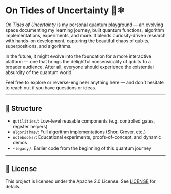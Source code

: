 # On Tides of Uncertainty 🌊⚛️

*On Tides of Uncertainty* is my personal quantum playground — an evolving space documenting my learning journey, built quantum functions, algorithm implementations, experiments, and more. It blends curiosity-driven research with hands-on development, capturing the beautiful chaos of qubits, superpositions, and algorithms.

In the future, it might evolve into the foundation for a more interactive platform — one that brings the delightful nonsensicality of qubits to a broader audience. After all, everyone should experience the existential absurdity of the quantum world.

Feel free to explore or reverse-engineer anything here — and don’t hesitate to reach out if you have questions or ideas.

---

## 📁 Structure

- `qutilities/`: Low-level reusable components (e.g. controlled gates, register helpers)
- `algorithms/`: Full algorithm implementations (Shor, Grover, etc.)
- `notebooks/`: Educational experiments, proofs-of-concept, and dynamic demos
- `~legacy/`: Earlier code from the beginning of this quantum journey

---

## 🧾 License

This project is licensed under the Apache 2.0 License. See [LICENSE](./LICENSE) for details.

